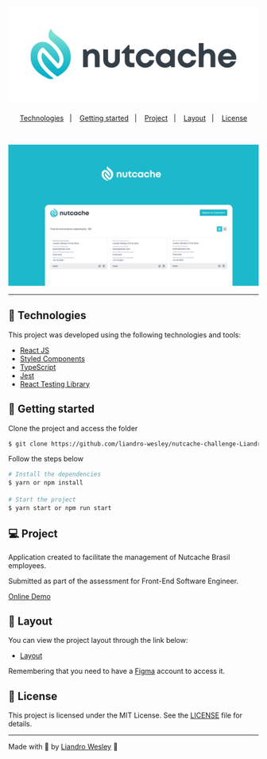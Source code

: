 <h1 align="center">
    <img alt="PlantManager" title="PlantManager" src=".github/assets/logo.png" />
</h1>

<p align="center">
  <a href="#technologies">Technologies</a>&nbsp;&nbsp;&nbsp;|&nbsp;&nbsp;&nbsp;
  <a href="#-layout">Getting started</a>&nbsp;&nbsp;&nbsp;|&nbsp;&nbsp;&nbsp;
  <a href="#-project">Project</a>&nbsp;&nbsp;&nbsp;|&nbsp;&nbsp;&nbsp;
  <a href="#-layout">Layout</a>&nbsp;&nbsp;&nbsp;|&nbsp;&nbsp;&nbsp;
  <a href="#-license">License</a>
</p>

<br>

<p align="center">
  <img alt="Moveit" src=".github/assets/cover.jpg">
</p>

---

## 🧪 Technologies

This project was developed using the following technologies and tools:

- [React JS](https://reactjs.org/)
- [Styled Components](https://styled-components.com/)
- [TypeScript](https://www.typescriptlang.org/)
- [Jest](https://jestjs.io/pt-BR/)
- [React Testing Library](https://testing-library.com/docs/react-testing-library/intro/)

## 🚀 Getting started

Clone the project and access the folder

```bash
$ git clone https://github.com/liandro-wesley/nutcache-challenge-LiandroSilva.git && cd nutcache-challenge-LiandroSilva
```

Follow the steps below
```bash
# Install the dependencies
$ yarn or npm install

# Start the project
$ yarn start or npm run start
```
## 💻 Project

Application created to facilitate the management of Nutcache Brasil employees.

Submitted as part of the assessment for Front-End Software Engineer.

[Online Demo](https://nutcachebrazil.liandrowesley.dev)

## 🔖 Layout

You can view the project layout through the link below:

- [Layout](https://www.figma.com/file/p3w9suQv56TwWidVW1b86m/NutCacheBrazilFrontend?node-id=1%3A2) 

Remembering that you need to have a [Figma](http://figma.com/) account to access it.

## 📝 License

This project is licensed under the MIT License. See the [LICENSE](LICENSE.md) file for details.


---

Made with 💙 by [Liandro Wesley](https://www.liandrowesley.dev) 👋